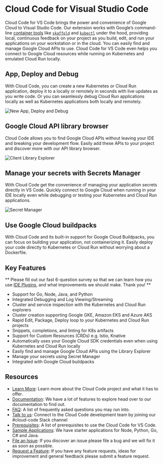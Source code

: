 # Cloud Code for Visual Studio Code

Cloud Code for VS Code brings the power and convenience of Google Cloud to Visual Studio Code. Our extension works
with Google’s command-line [container tools][1] like [`skaffold`][2] and [`kubectl`][3] under the hood, providing
local, continuous feedback on your project as you build, edit, and run your applications on your workstation or in
the cloud. You can easily find and manage Google Cloud APIs to use. Cloud Code for VS Code even helps you connect to
Google Cloud resources while running on Kubernetes and emulated Cloud Run locally.

## App, Deploy and Debug

With Cloud Code, you can create a new Kubernetes or Cloud Run application, deploy it to a locally or remotely in
seconds with live updates as you write code. Or you can seamlessly debug Cloud Run applications locally as well as
Kubernetes applications both locally and remotely.

![New App, Deploy and Debug][12]

## Google Cloud API library browser

Cloud Code allows you to find Google Cloud APIs without leaving your IDE and breaking your development flow. Easily
add these APIs to your project and discover more with our API library browser.

![Client Library Explorer][14]

## Manage your secrets with Secrets Manager

With Cloud Code get the convenience of managing your application secrets directly in VS Code. Quickly connect to
Google Cloud when running in your IDE locally even while debugging or testing your Kubernetes and Cloud Run
applications.

![Secret Manager][15]

## Use Google Cloud buildpacks

With Cloud Code and its built-in support for Google Cloud Buildpacks, you can focus on building your application, not
containerizing it. Easily deploy your code directly to Kubernetes or Cloud Run without worrying about a Dockerfile.

## Key Features

** Please fill out our fast 6-question survey so that we can learn how you use [IDE Plugins][16], and what improvements we should make. Thank you! **

- Support for Go, Node, Java, and Python
- Integrated Debugging and Log Viewing/Streaming
- Cluster and service inspection with the Kubernetes and Cloud Run explorers
- Cluster creation supporting Google GKE, Amazon EKS and Azure AKS
- Rapid Edit, Package, Deploy loop to your Kubernetes and Cloud Run projects
- Snippets, completions, and linting for K8s artifacts
- Support for Custom Resources (CRDs) e.g. Istio, Knative
- Automatically uses your Google Cloud SDK credentials even when using Kubernetes and Cloud Run locally
- Easily find and manage Google Cloud APIs using the Library Explorer
- Manage your secrets using Secret Manager
- Integrated with Google Cloud buildpacks

## Resources

- [Learn More][9]: Learn more about the Cloud Code project and what it has to offer.
- [Documentation][5]: We have a lot of features to explore head over to our documentation to find out.
- [FAQ][11]: A list of frequently asked questions you may run into.
- [Talk to us][13]: Connect to the Cloud Code development team by joining our #cloud-code Slack channel
- [Prerequisites][10]: A list of prerequisites to use the Cloud Code for VS Code.
- [Sample Applications][6]: We have starter applications for Node, Python, Go, C# and Java.
- [File an Issue][7]: If you discover an issue please file a bug and we will fix it as soon as possible.
- [Request a Feature][8]: If you have any feature requests, ideas for improvement and general feedback please submit a feature request.

[1]: https://github.com/GoogleContainerTools
[2]: https://skaffold.dev/
[3]: https://kubernetes.io/docs/tasks/tools/install-kubectl/
[4]: https://skaffold.dev/docs/how-tos/profiles/
[5]: https://cloud.google.com/code/docs/vscode
[6]: https://github.com/GoogleCloudPlatform/cloud-code-samples
[7]: https://github.com/GoogleCloudPlatform/cloud-code-vscode/issues/new?assignees=&labels=&template=bug_report.md&title=
[8]: https://github.com/GoogleCloudPlatform/cloud-code-vscode/issues/new?assignees=&labels=enhancement&template=feature_request.md&title=
[9]: https://cloud.google.com/code
[10]: https://cloud.google.com/code/docs/vscode/install
[11]: https://cloud.google.com/code/docs/vscode/troubleshooting
[12]: https://github.com/GoogleCloudPlatform/cloud-code-vscode/raw/master/images/app_deploy_debug.gif
[13]: https://join.slack.com/t/googlecloud-community/shared_invite/zt-erdf4ity-8ZMUQ18DYV~5hkbZ~gCswg
[14]: https://www.gstatic.com/cloudssh/cloudcode/client-library-browser.gif
[15]: https://www.gstatic.com/cloudssh/cloudcode/secret-manager-explorer.png
[16]: https://forms.gle/kGTbYGoTMj3o9rnJ8
